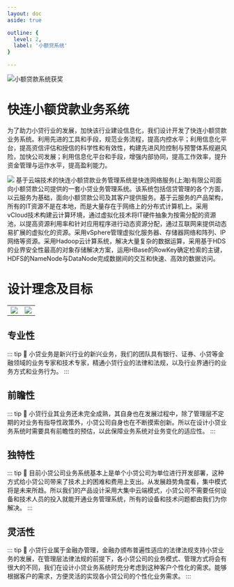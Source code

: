 ```yaml
---
layout: doc
aside: true

outline: {
  level: 2,
  label: '小额贷系统'
}

---
```


![小额贷款系统获奖](/static/microCredit/c1.jpg "2014上海市创新获奖")

# 快连小额贷款业务系统
为了助力小贷行业的发展，加快该行业建设信息化，我们设计开发了快连小额贷款业务系统。利用先进的工具和手段，规范业务流程，提高内控水平；利用信息化平台，提高资信评估和授信的科学性和有效性，构建先进风险控制与预警体系规避风险，加快公司发展；利用信息化平台和手段，增强内部协同，提高工作效率，提升资金管理与运作水平，提高盈利能力。

![](/static/microCredit/c2.png)
基于云端技术的快连小额贷款业务管理系统是快连网络服务(上海)有限公司面向小额贷款公司提供的一套小贷业务管理系统。该系统包括信贷管理的各个方面，以云服务为基础，面向小额贷款公司及其客户提供服务。基于云服务的产品架构，所有的IT资源不是在本地，而是大量存在于网络上的分布式计算机上。采用vCloud技术构建云计算环境，通过虚拟化技术将IT硬件抽象为按需分配的资源池，以提高资源利用率和针对应用程序进行动态资源分配，通过互联网来提供动态易扩展的虚拟化的资源。采用vSphere管理虚拟化服务器、存储器网络和阵列、IP网络等资源。采用Hadoop云计算系统，解决大量复杂的数据运算，采用基于HDS的业界安全性最高的对象存储解决方案，运用HBase的RowKey确定检索的主键，HDFS的NameNode与DataNode完成数据间的交互和快速、高效的数据访问。

# 设计理念及目标

|||
|---|---|
|![](/static/microCredit/c3.png)|![](/static/microCredit/c4.png)|

## 专业性
::: tip 🎀
小贷业务是新兴行业的新兴业务，我们的团队具有银行、证券、小贷等金融领域的业务专家和技术专家，精通小贷行业的法律和法规，以及行业界通行的业务方式和业务行为。
:::

## 前瞻性
::: tip 🎀
小贷行业其业务还未完全成熟，其自身也在发展过程中，除了管理层不定期的对业务有指导性政策外，小贷公司自身也在不断摸索创新。所以在设计小贷业务系统时需要具有前瞻性的预估，以此保障业务系统对业务变化的适应性。
:::

## 独特性
::: tip 🎀
目前小贷公司业务系统基本上是单个小贷公司为单位进行开发部署，这种方式给小贷公司带来了技术上的困难和费用上支出。从发展趋势角度看，集中模式将是未来所趋。所以我们的产品设计采用大集中云端模式，小贷公司不需要任何设备和技术人员的投入就能开通业务管理系统，所有的设备和技术问题都由我们为你解决。
:::

## 灵活性
::: tip 🎀
小贷行业属于金融办管理，金融办颁布普遍性适应的法律法规支持小贷业务的发展，在管理层法律法规的前提下，各小贷公司的业务模式、管理方式将会有很大的不同，我们在设计小贷业务系统时充分考虑到这种客户个性化的需求。能够根据客户的需求，方便灵活的实现各小贷公司的个性化业务需求。
:::


